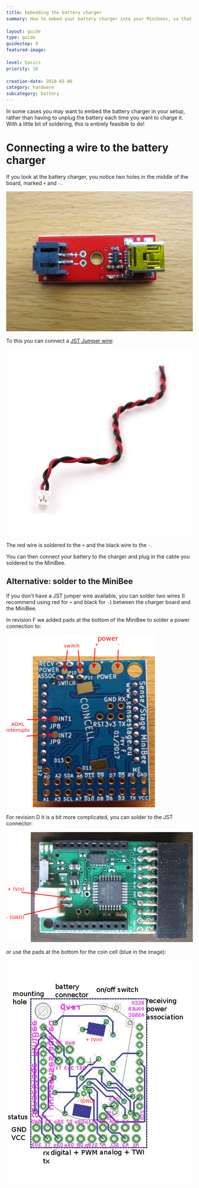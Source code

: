 ```yaml
---
title: Embedding the battery charger
summary: How to embed your battery charger into your Minibees, so that you can charge the battery without removing it from your system.

layout: guide
type: guide
guidestep: 0
featured-image:

level: basics
priority: 10

creation-date: 2018-02-06
category: hardware
subcategory: battery
---
```


In some cases you may want to embed the battery charger in your setup, rather than having to unplug the battery each time you want to charge it. With a little bit of soldering, this is entirely feasible to do!

# Connecting a wire to the battery charger

If you look at the battery charger, you notice two holes in the middle of the board, marked `+` and `-`.

![](/img/usb-battery-charger.jpg)

To this you can connect a [JST Jumper wire](https://www.sparkfun.com/products/8670):

![](/img/jst_jumper_wire.jpg)

The red wire is soldered to the `+` and the black wire to the `-`.

You can then connect your battery to the charger and plug in the cable you soldered to the MiniBee.

## Alternative: solder to the MiniBee

If you don't have a JST jumper wire available, you can solder two wires (I recommend using red for `+` and black for `-`) between the charger board and the MiniBee.

In revision F we added pads at the bottom of the MiniBee to solder a power connection to:

![](/img/minibee_revF_bottom_annotated.png)

For revision D it is a bit more complicated, you can solder to the JST connector:

![](/img/minibee_bare_plus-minus.png)

or use the pads at the bottom for the coin cell (blue in the image):

![](/img/minibee_annotated-D-back-plus-minus.png)
